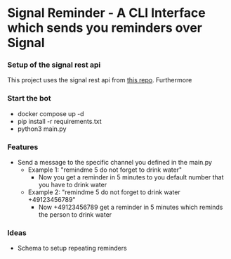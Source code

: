 # Signal Reminder - A CLI Interface which sends you reminders over Signal
### Setup of the signal rest api
This project uses the signal rest api from [this repo](https://github.com/bbernhard/signal-cli-rest-api).
Furthermore

### Start the bot
- docker compose up -d
- pip install -r requirements.txt
- python3 main.py


### Features

- Send a message to the specific channel you defined in the main.py
  - Example 1: "remindme 5 do not forget to drink water"
    - Now you get a reminder in 5 minutes to you default number that you have to drink water
  - Example 2: "remindme 5 do not forget to drink water +49123456789"
    - Now +49123456789 get a reminder in 5 minutes which reminds the person to drink water


### Ideas

- Schema to setup repeating reminders
